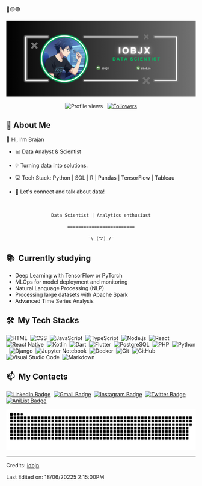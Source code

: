 <div>
🔴🟡🟢

<br>

</div>


<div align="center"> <br>
  <img src="https://github.com/iobjn/recours/blob/main/tokennew.png" alt="Card header"/>
  
</div>

<p align="center">
  <img src="https://komarev.com/ghpvc/?username=Pepyn0&color=blueviolet" alt="Profile views" />
  &nbsp;
  <a href="https://github.com/Pepyn0?tab=followers">
    <img src="https://img.shields.io/github/followers/Pepyn0?style=social" alt="Followers" />
  </a>
</p>


<div>

  ## 🧭 About Me

👋 Hi, I'm Brajan

- 📊 Data Analyst & Scientist
- 💡 Turning data into solutions.
- 💻 Tech Stack: Python | SQL | R | Pandas | TensorFlow | Tableau
- 💬 Let's connect and talk about data!


  <br>
  

</div>


<div align="center">

  `Data Scientist | Analytics enthusiast`
  <br>

  `=========================`
  <br>

  `¯\_(ツ)_/¯`
</div>


<div>

  ## 📚 &nbsp;Currently studying

  - Deep Learning with TensorFlow or PyTorch
  - MLOps for model deployment and monitoring
  - Natural Language Processing (NLP)
  - Processing large datasets with Apache Spark
  - Advanced Time Series Analysis

</div>


<div>

  ## 🛠️ &nbsp;My Tech Stacks

  ![HTML](https://img.shields.io/badge/-HTML-0D1117?style=flat&logo=HTML5)&nbsp;
  ![CSS](https://img.shields.io/badge/-CSS-0D1117?style=flat&logo=CSS3&logoColor=1572B6)&nbsp;
  ![JavaScript](https://img.shields.io/badge/-JavaScript-0D1117?style=flat&logo=javascript)&nbsp;
  ![TypeScript](https://img.shields.io/badge/-TypeScript-0D1117?style=flat&logo=typescript)&nbsp;
  ![Node.js](https://img.shields.io/badge/-Node.js-0D1117?style=flat&logo=node.js)&nbsp;
  ![React](https://img.shields.io/badge/-React-0D1117?style=flat&logo=react)&nbsp;
  ![React Native](https://img.shields.io/badge/-React%20Native-0D1117?style=flat&logo=react)&nbsp;
  ![Kotlin](https://img.shields.io/badge/-Kotlin-0D1117?style=flat&logo=kotlin)&nbsp;
  ![Dart](https://img.shields.io/badge/-Dart-0D1117?style=flat&logo=dart)&nbsp;
  ![Flutter](https://img.shields.io/badge/-Flutter-0D1117?style=flat&logo=flutter)&nbsp;
  ![PostgreSQL](https://img.shields.io/badge/-PostgreSQL-0D1117?style=flat&logo=postgresql)&nbsp;
  ![PHP](https://img.shields.io/badge/-PHP-0D1117?style=flat&logo=PHP&logoColor=777BB4)&nbsp;
  ![Python](https://img.shields.io/badge/-Python-0D1117?style=flat&logo=python)&nbsp;
  ![Django](https://img.shields.io/badge/-Django-0D1117?style=flat&logo=django)&nbsp;
  ![Jupyter Notebook](https://img.shields.io/badge/-Jupyter%20Notebook-0D1117?style=flat&logo=jupyter)&nbsp;
  ![Docker](https://img.shields.io/badge/-Docker-0D1117?style=flat&logo=docker)&nbsp;
  ![Git](https://img.shields.io/badge/-Git-0D1117?style=flat&logo=git)&nbsp;
  ![GitHub](https://img.shields.io/badge/-GitHub-0D1117?style=flat&logo=github)&nbsp;
  ![Visual Studio Code](https://img.shields.io/badge/-VS%20Code-0D1117?style=flat&logo=visual-studio-code&logoColor=007ACC)&nbsp;
  ![Markdown](https://img.shields.io/badge/-Markdown-0D1117?style=flat&logo=markdown)

</div>




<div>

  ## 📫 &nbsp;My Contacts

  <!-- [![Portfolio Badge](https://img.shields.io/badge/-Portifolio-blueviolet?style=flat-square&logo=Portfolio&logoColor=white)](https://pepyn0.github.io/)&nbsp; -->
  [![LinkedIn Badge](https://img.shields.io/badge/-bjn-blue?style=flat-square&logo=Linkedin&logoColor=white&link=https://www.linkedin.com/in/pablodsilva/)](https://www.linkedin.com/in/bjn/)&nbsp;
  [![Gmail Badge](https://img.shields.io/badge/-bjn26@gmail.com-red?style=flat-square&logo=Gmail&logoColor=white)](mailto:bjn26@gmail.com)&nbsp;
  [![Instagram Badge](https://img.shields.io/badge/-bjn-EB2A08?style=flat-square&logo=Instagram&logoColor=white)](https://www.instagram.com/bjn/)&nbsp;
  [![Twitter Badge](https://img.shields.io/badge/-bjn-blue?style=flat-square&logo=Twitter&logoColor=white)](https://twitter.com/bjn)&nbsp;
  [![AniList Badge](https://img.shields.io/badge/-bjn-C063FF?style=flat-square&logo=Anilist&logoColor=white)](https://anilist.co/user/bjn/)

</div>



<div>
  <img src="https://github.com/Pepyn0/Pepyn0/raw/output/github-contribution-grid-snake.svg" alt="snake"></center>
</div>

<!-- ## 📚 &nbsp;My Projects -->


------
Credits: [iobjn](https://github.com/iobjn)

Last Edited on: 18/06/20225  2:15:00PM
